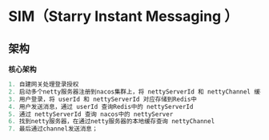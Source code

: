 # SIM（Starry Instant Messaging ）



## 架构

**核心架构**

```Java
1. 自建网关处理登录授权
2. 启动多个netty服务器注册到nacos集群上，将 nettyServerId 和 nettyChannel 缓存在本地内存的MAP中
3. 用户登录，将 userId 和 nettyServerId 对应存储到Redis中
4. 用户发送消息，通过 userId 查询Redis中的 nettyServerId
5. 通过 nettyServerId 查询 nacos中的 nettyServer
6. 找到netty服务器，在通过netty服务器的本地缓存查询 nettyChannel
7. 最后通过channel发送消息；
```

